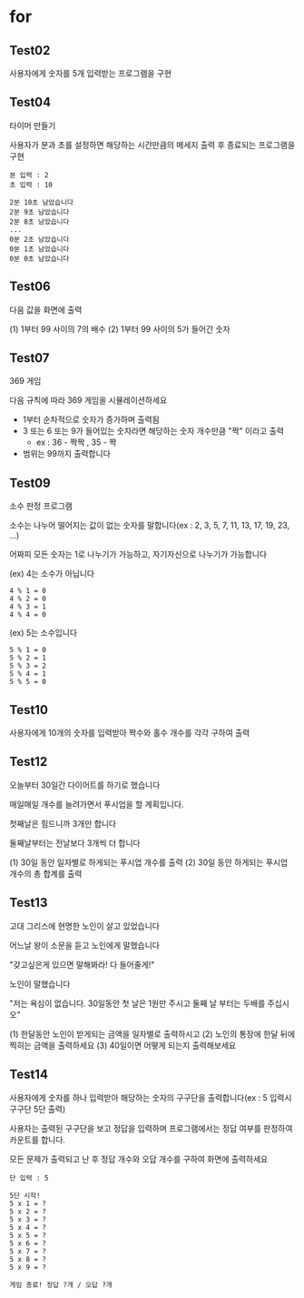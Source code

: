 # for

## Test02

사용자에게 숫자를 5개 입력받는 프로그램을 구현

## Test04

타이머 만들기

사용자가 분과 초를 설정하면 해당하는 시간만큼의 메세지 출력 후 종료되는 프로그램을 구현

```
분 입력 : 2
초 입력 : 10

2분 10초 남았습니다
2분 9초 남았습니다
2분 8초 남았습니다
...
0분 2초 남았습니다
0분 1초 남았습니다
0분 0초 남았습니다
```

## Test06

다음 값을 화면에 출력

(1) 1부터 99 사이의 7의 배수
(2) 1부터 99 사이의 5가 들어간 숫자
 
## Test07

369 게임

다음 규칙에 따라 369 게임을 시뮬레이션하세요

- 1부터 순차적으로 숫자가 증가하며 출력됨
- 3 또는 6 또는 9가 들어있는 숫자라면 해당하는 숫자 개수만큼 "짝" 이라고 출력
	- ex : 36 - 짝짝 , 35 - 짝
- 범위는 99까지 출력합니다


## Test09

소수 판정 프로그램

소수는 나누어 떨어지는 값이 없는 숫자를 말합니다(ex : 2, 3, 5, 7, 11, 13, 17, 19, 23, ...)

어짜피 모든 숫자는 1로 나누기가 가능하고, 자기자신으로 나누기가 가능합니다

(ex) 4는 소수가 아닙니다
```
4 % 1 = 0
4 % 2 = 0
4 % 3 = 1
4 % 4 = 0
```
(ex) 5는 소수입니다
```
5 % 1 = 0
5 % 2 = 1
5 % 3 = 2
5 % 4 = 1
5 % 5 = 0
```

## Test10

사용자에게 10개의 숫자를 입력받아 짝수와 홀수 개수를 각각 구하여 출력

## Test12

오늘부터 30일간 다이어트를 하기로 했습니다

매일매일 개수를 늘려가면서 푸시업을 할 계획입니다.

첫째날은 힘드니까 3개만 합니다

둘째날부터는 전날보다 3개씩 더 합니다

(1) 30일 동안 일자별로 하게되는 푸시업 개수를 출력
(2) 30일 동안 하게되는 푸시업 개수의 총 합계를 출력

## Test13

고대 그리스에 현명한 노인이 살고 있었습니다

어느날 왕이 소문을 듣고 노인에게 말했습니다

"갖고싶은게 있으면 말해봐라! 다 들어줄게!"

노인이 말했습니다

"저는 욕심이 없습니다. 30일동안 첫 날은 1원만 주시고 둘째 날 부터는 두배를 주십시오"

(1) 한달동안 노인이 받게되는 금액을 일자별로 출력하시고
(2) 노인의 통장에 한달 뒤에 찍히는 금액을 출력하세요
(3) 40일이면 어떻게 되는지 출력해보세요

## Test14

사용자에게 숫자를 하나 입력받아 해당하는 숫자의 구구단을 출력합니다(ex : 5 입력시 구구단 5단 출력)

사용자는 출력된 구구단을 보고 정답을 입력하며 프로그램에서는 정답 여부를 판정하여 카운트를 합니다.

모든 문제가 출력되고 난 후 정답 개수와 오답 개수를 구하여 화면에 출력하세요

```
단 입력 : 5

5단 시작!
5 x 1 = ?
5 x 2 = ?
5 x 3 = ?
5 x 4 = ?
5 x 5 = ?
5 x 6 = ?
5 x 7 = ?
5 x 8 = ?
5 x 9 = ?

게임 종료! 정답 ?개 / 오답 ?개
```
















